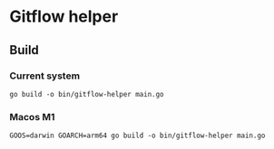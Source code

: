 # Gitflow helper

## Build

### Current system

```
go build -o bin/gitflow-helper main.go
```

### Macos M1

```
GOOS=darwin GOARCH=arm64 go build -o bin/gitflow-helper main.go
```